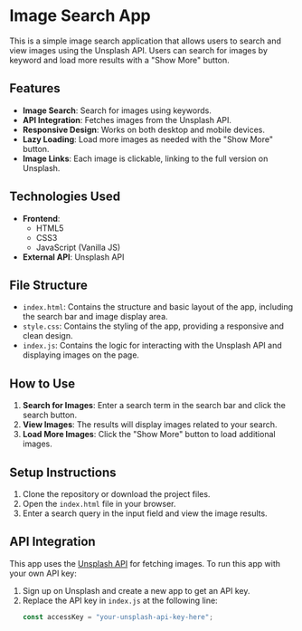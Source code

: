 # Image Search App

This is a simple image search application that allows users to search and view images using the Unsplash API. Users can search for images by keyword and load more results with a "Show More" button.

## Features

- **Image Search**: Search for images using keywords.
- **API Integration**: Fetches images from the Unsplash API.
- **Responsive Design**: Works on both desktop and mobile devices.
- **Lazy Loading**: Load more images as needed with the "Show More" button.
- **Image Links**: Each image is clickable, linking to the full version on Unsplash.

## Technologies Used

- **Frontend**: 
  - HTML5
  - CSS3
  - JavaScript (Vanilla JS)
- **External API**: Unsplash API

## File Structure

- `index.html`: Contains the structure and basic layout of the app, including the search bar and image display area.
- `style.css`: Contains the styling of the app, providing a responsive and clean design.
- `index.js`: Contains the logic for interacting with the Unsplash API and displaying images on the page.

## How to Use

1. **Search for Images**: Enter a search term in the search bar and click the search button.
2. **View Images**: The results will display images related to your search.
3. **Load More Images**: Click the "Show More" button to load additional images.

## Setup Instructions

1. Clone the repository or download the project files.
2. Open the `index.html` file in your browser.
3. Enter a search query in the input field and view the image results.

## API Integration

This app uses the [Unsplash API](https://unsplash.com/developers) for fetching images. To run this app with your own API key:

1. Sign up on Unsplash and create a new app to get an API key.
2. Replace the API key in `index.js` at the following line:
   ```javascript
   const accessKey = "your-unsplash-api-key-here";
